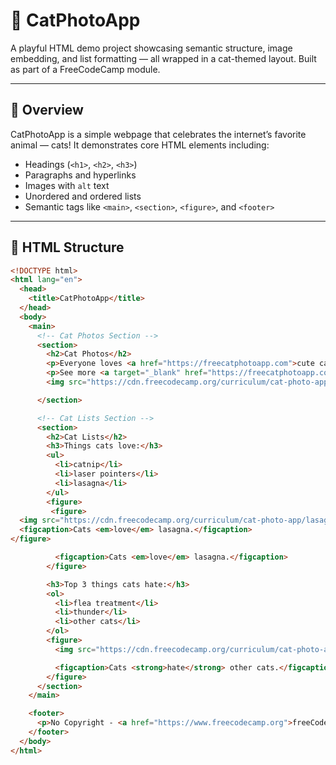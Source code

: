 # 🐾 CatPhotoApp

A playful HTML demo project showcasing semantic structure, image embedding, and list formatting — all wrapped in a cat-themed layout. Built as part of a FreeCodeCamp module.

---

## 📸 Overview

CatPhotoApp is a simple webpage that celebrates the internet’s favorite animal — cats! It demonstrates core HTML elements including:

- Headings (`<h1>`, `<h2>`, `<h3>`)
- Paragraphs and hyperlinks
- Images with `alt` text
- Unordered and ordered lists
- Semantic tags like `<main>`, `<section>`, `<figure>`, and `<footer>`

---

## 🧱 HTML Structure

```html
<!DOCTYPE html>
<html lang="en">
  <head>
    <title>CatPhotoApp</title>
  </head>
  <body>
    <main>
      <!-- Cat Photos Section -->
      <section>
        <h2>Cat Photos</h2>
        <p>Everyone loves <a href="https://freecatphotoapp.com">cute cats</a> online!</p>
        <p>See more <a target="_blank" href="https://freecatphotoapp.com">cat photos</a> in our gallery.</p>
        <img src="https://cdn.freecodecamp.org/curriculum/cat-photo-app/relaxing-cat.jpg" alt="A relaxing cat">

      </section>

      <!-- Cat Lists Section -->
      <section>
        <h2>Cat Lists</h2>
        <h3>Things cats love:</h3>
        <ul>
          <li>catnip</li>
          <li>laser pointers</li>
          <li>lasagna</li>
        </ul>
        <figure>
         <figure>
  <img src="https://cdn.freecodecamp.org/curriculum/cat-photo-app/lasagna.jpg" alt="A slice of lasagna on a plate.">
  <figcaption>Cats <em>love</em> lasagna.</figcaption>
</figure>

          <figcaption>Cats <em>love</em> lasagna.</figcaption>
        </figure>

        <h3>Top 3 things cats hate:</h3>
        <ol>
          <li>flea treatment</li>
          <li>thunder</li>
          <li>other cats</li>
        </ol>
        <figure>
          <img src="https://cdn.freecodecamp.org/curriculum/cat-photo-app/cats.jpg" alt="Two tabby kittens sleeping together on a couch">

          <figcaption>Cats <strong>hate</strong> other cats.</figcaption>
        </figure>
      </section>
    </main>

    <footer>
      <p>No Copyright - <a href="https://www.freecodecamp.org">freeCodeCamp.org</a></p>
    </footer>
  </body>
</html>




